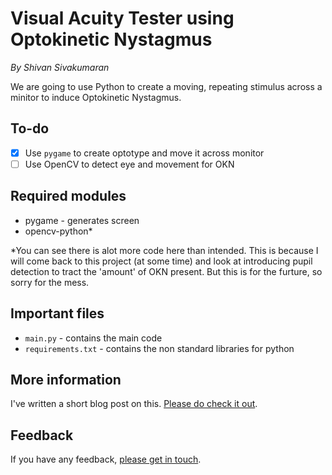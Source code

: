 # Visual Acuity Tester using Optokinetic Nystagmus

*By Shivan Sivakumaran*

We are going to use Python to create a moving, repeating stimulus across a minitor to induce Optokinetic Nystagmus.

## To-do
- [X] Use `pygame` to create optotype and move it across monitor
- [ ] Use OpenCV to detect eye and movement for OKN

## Required modules

- pygame - generates screen
- opencv-python*

*You can see there is alot more code here than intended. This is because I will come back to this project (at some time) and look at introducing pupil detection to tract the 'amount' of OKN present. But this is for the furture, so sorry for the mess.

## Important files

- `main.py` - contains the main code
- `requirements.txt` - contains the non standard libraries for python

## More information

I've written a short blog post on this. [Please do check it out](https://shivansivakumaran.com/how-i-used-python-to-induce-optokinetic-nystagmus).

## Feedback

If you have any feedback, [please get in touch](https://shivansivakumaran.com/contact/).
